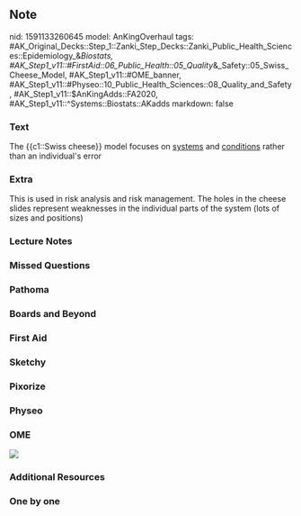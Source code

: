 ## Note
nid: 1591133260645
model: AnKingOverhaul
tags: #AK_Original_Decks::Step_1::Zanki_Step_Decks::Zanki_Public_Health_Sciences::Epidemiology_&_Biostats, #AK_Step1_v11::#FirstAid::06_Public_Health::05_Quality_&_Safety::05_Swiss_Cheese_Model, #AK_Step1_v11::#OME_banner, #AK_Step1_v11::#Physeo::10_Public_Health_Sciences::08_Quality_and_Safety, #AK_Step1_v11::$AnKingAdds::FA2020, #AK_Step1_v11::^Systems::Biostats::AKadds
markdown: false

### Text
The {{c1::Swiss cheese}} model focuses on <u>systems</u> and
<u>conditions</u> rather than an individual's error

### Extra
This is used in risk analysis and risk management.  The holes in the cheese slides represent weaknesses in the individual parts of the system (lots of sizes and positions)

### Lecture Notes


### Missed Questions


### Pathoma


### Boards and Beyond


### First Aid


### Sketchy


### Pixorize


### Physeo


### OME
<div class="ome-widget">
  <a href="https://onlinemeded.org?ref=anki"><img src=
  "_OME_AnkiFlashcards_General_3.png"></a>
</div>

### Additional Resources


### One by one

